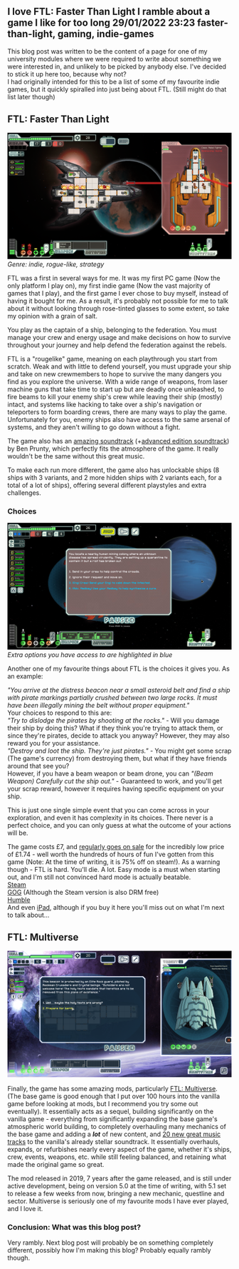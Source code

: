 I love FTL: Faster Than Light
I ramble about a game I like for too long
29/01/2022 23:23
faster-than-light, gaming, indie-games
-----
This blog post was written to be the content of a page for one of my university modules where we were required to write about something we were interested in, and unlikely to be picked by anybody else. I've decided to stick it up here too, because why not?  
I had originally intended for this to be a list of some of my favourite indie games, but it quickly spiralled into just being about FTL. (Still might do that list later though)

## FTL: Faster Than Light
![I should probably have put out those fires...](images/FTL.png)
*Genre: indie, rogue-like, strategy*

FTL was a first in several ways for me. It was my first PC game (Now the only platform I play on), my first indie game (Now the vast majority of games that I play), and the first game I ever chose to buy myself, instead of having it bought for me. As a result, it's probably not possible for me to talk about it without looking through rose-tinted glasses to some extent, so take my opinion with a grain of salt.

You play as the captain of a ship, belonging to the federation. You must manage your crew and energy usage and make decisions on how to survive throughout your journey and help defend the federation against the rebels.

FTL is a "rougelike" game, meaning on each playthrough you start from scratch. Weak and with little to defend yourself, you must upgrade your ship and take on new crewmembers to hope to survive the many dangers you find as you explore the universe. With a wide range of weapons, from laser machine guns that take time to start up but are deadly once unleashed, to fire beams to kill your enemy ship's crew while leaving their ship (mostly) intact, and systems like hacking to take over a ship's navigation or teleporters to form boarding crews, there are many ways to play the game. Unfortunately for you, enemy ships also have access to the same arsenal of systems, and they aren't willing to go down without a fight.

The game also has an [amazing soundtrack](https://benprunty.bandcamp.com/album/ftl) (+[advanced edition soundtrack](https://benprunty.bandcamp.com/album/ftl-advanced-edition-soundtrack)) by Ben Prunty, which perfectly fits the atmosphere of the game. It really wouldn't be the same without this great music.

To make each run more different, the game also has unlockable ships (8 ships with 3 variants, and 2 more hidden ships with 2 variants each, for a total of a lot of ships), offering several different playstyles and extra challenges.

### Choices
![Choices in FTL](images/FTLChoice.jpg)
*Extra options you have access to are highlighted in blue*

Another one of my favourite things about FTL is the choices it gives you. As an example:

*"You arrive at the distress beacon near a small asteroid belt and find a ship with pirate markings partially crushed between two large rocks. It must have been illegally mining the belt without proper equipment."*  
Your choices to respond to this are:  
*"Try to dislodge the pirates by shooting at the rocks."* - Will you damage their ship by doing this? What if they think you're trying to attack them, or since they're pirates, decide to attack you anyway? However, they may also reward you for your assistance.  
*"Destroy and loot the ship. They're just pirates."* - You might get some scrap (The game's currency) from destroying them, but what if they have friends around that see you?  
However, if you have a beam weapon or beam drone, you can *"(Beam Weapon) Carefully cut the ship out."* - Guaranteed to work, and you'll get your scrap reward, however it requires having specific equipment on your ship.

This is just one single simple event that you can come across in your exploration, and even it has complexity in its choices. There never is a perfect choice, and you can only guess at what the outcome of your actions will be.

The game costs £7, and [regularly goes on sale](https://steamdb.info/app/212680/) for the incredibly low price of £1.74 - well worth the hundreds of hours of fun I've gotten from this game (Note: At the time of writing, it is 75% off on steam!). As a warning though - FTL is hard. You'll die. A lot. Easy mode is a must when starting out, and I'm still not convinced hard mode is actually beatable.  
[Steam](https://store.steampowered.com/app/212680/FTL_Faster_Than_Light/)  
[GOG](https://www.gog.com/game/faster_than_light) (Although the Steam version is also DRM free)  
[Humble](https://www.humblebundle.com/store/ftl-faster-than-light)  
And even [iPad](https://apps.apple.com/us/app/ftl-faster-than-light/id833951143), although if you buy it here you'll miss out on what I'm next to talk about...

## FTL: Multiverse
![FTL: Multiverse Mod](images/Multiverse.png)

Finally, the game has some amazing mods, particularly [FTL: Multiverse](https://www.subsetgames.com/forum/viewtopic.php?t=35332). (The base game is good enough that I put over 100 hours into the vanilla game before looking at mods, but I recommend you try some out eventually). It essentially acts as a sequel, building significantly on the vanilla game - everything from significantly expanding the base game's atmospheric world building, to completely overhauling many mechanics of the base game and adding a ***lot*** of new content, and [20 new great music tracks](https://www.youtube.com/playlist?list=PLXARrpodicQsHXiZoecojFMsoXvrTN1Hv) to the vanilla's already stellar soundtrack. It essentially overhauls, expands, or refurbishes nearly every aspect of the game, whether it's ships, crew, events, weapons, etc. while still feeling balanced, and retaining what made the original game so great.

The mod released in 2019, 7 years after the game released, and is still under active development, being on version 5.0 at the time of writing, with 5.1 set to release a few weeks from now, bringing a new mechanic, questline and sector. Multiverse is seriously one of my favourite mods I have ever played, and I love it.

### Conclusion: What was this blog post?

Very rambly. Next blog post will probably be on something completely different, possibly how I'm making this blog? Probably equally rambly though.
